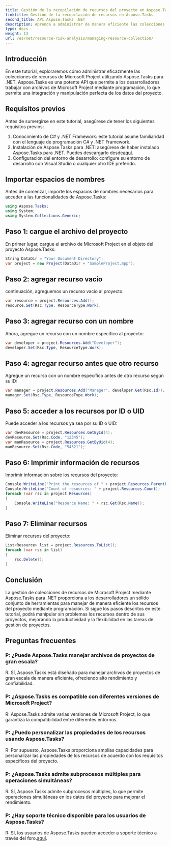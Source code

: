 ```yaml
---
title: Gestión de la recopilación de recursos del proyecto en Aspose.Tasks
linktitle: Gestión de la recopilación de recursos en Aspose.Tasks
second_title: API Aspose.Tasks .NET
description: Aprenda a administrar de manera eficiente las colecciones de recursos de Microsoft Project en .NET usando la API Aspose.Tasks. Incrementar la productividad y la flexibilidad.
type: docs
weight: 13
url: /es/net/resource-risk-analysis/managing-resource-collection/
---
```

## Introducción
En este tutorial, exploraremos cómo administrar eficazmente las colecciones de recursos de Microsoft Project utilizando Aspose.Tasks para .NET. Aspose.Tasks es una potente API que permite a los desarrolladores trabajar con archivos de Microsoft Project mediante programación, lo que permite una integración y manipulación perfecta de los datos del proyecto.
## Requisitos previos
Antes de sumergirse en este tutorial, asegúrese de tener los siguientes requisitos previos:
1. Conocimiento de C# y .NET Framework: este tutorial asume familiaridad con el lenguaje de programación C# y .NET Framework.
2. Instalación de Aspose.Tasks para .NET: asegúrese de haber instalado Aspose.Tasks para .NET. Puedes descargarlo desde[aquí](https://releases.aspose.com/tasks/net/).
3. Configuración del entorno de desarrollo: configure su entorno de desarrollo con Visual Studio o cualquier otro IDE preferido.

## Importar espacios de nombres
Antes de comenzar, importe los espacios de nombres necesarios para acceder a las funcionalidades de Aspose.Tasks:
```csharp
using Aspose.Tasks;
using System;
using System.Collections.Generic;


```

## Paso 1: cargue el archivo del proyecto
En primer lugar, cargue el archivo de Microsoft Project en el objeto del proyecto Aspose.Tasks:
```csharp
String DataDir = "Your Document Directory";
var project = new Project(DataDir + "SampleProject.mpp");
```
## Paso 2: agregar recurso vacío
continuación, agreguemos un recurso vacío al proyecto:
```csharp
var resource = project.Resources.Add();
resource.Set(Rsc.Type, ResourceType.Work);
```
## Paso 3: agregar recurso con un nombre
Ahora, agregue un recurso con un nombre específico al proyecto:
```csharp
var developer = project.Resources.Add("Developer");
developer.Set(Rsc.Type, ResourceType.Work);
```
## Paso 4: agregar recurso antes que otro recurso
Agregue un recurso con un nombre específico antes de otro recurso según su ID:
```csharp
var manager = project.Resources.Add("Manager", developer.Get(Rsc.Id));
manager.Set(Rsc.Type, ResourceType.Work);
```
## Paso 5: acceder a los recursos por ID o UID
Puede acceder a los recursos ya sea por su ID o UID:
```csharp
var devResource = project.Resources.GetById(4);
devResource.Set(Rsc.Code, "12345");
var manResource = project.Resources.GetByUid(4);
manResource.Set(Rsc.Code, "54321");
```
## Paso 6: Imprimir información de recursos
Imprimir información sobre los recursos del proyecto:
```csharp
Console.WriteLine("Print the resources of " + project.Resources.ParentProject.Get(Prj.Name) + " project.");
Console.WriteLine("Count of resources: " + project.Resources.Count);
foreach (var rsc in project.Resources)
{
    Console.WriteLine("Resource Name: " + rsc.Get(Rsc.Name));
}
```
## Paso 7: Eliminar recursos
Eliminar recursos del proyecto:
```csharp
List<Resource> list = project.Resources.ToList();
foreach (var rsc in list)
{
    rsc.Delete();
}
```

## Conclusión
La gestión de colecciones de recursos de Microsoft Project mediante Aspose.Tasks para .NET proporciona a los desarrolladores un sólido conjunto de herramientas para manejar de manera eficiente los recursos del proyecto mediante programación. Si sigue los pasos descritos en este tutorial, podrá manipular sin problemas los recursos dentro de sus proyectos, mejorando la productividad y la flexibilidad en las tareas de gestión de proyectos.
## Preguntas frecuentes
### P: ¿Puede Aspose.Tasks manejar archivos de proyectos de gran escala?

R: Sí, Aspose.Tasks está diseñado para manejar archivos de proyectos de gran escala de manera eficiente, ofreciendo alto rendimiento y confiabilidad.

### P: ¿Aspose.Tasks es compatible con diferentes versiones de Microsoft Project?

R: Aspose.Tasks admite varias versiones de Microsoft Project, lo que garantiza la compatibilidad entre diferentes entornos.

### P: ¿Puedo personalizar las propiedades de los recursos usando Aspose.Tasks?

R: Por supuesto, Aspose.Tasks proporciona amplias capacidades para personalizar las propiedades de los recursos de acuerdo con los requisitos específicos del proyecto.

### P: ¿Aspose.Tasks admite subprocesos múltiples para operaciones simultáneas?

R: Sí, Aspose.Tasks admite subprocesos múltiples, lo que permite operaciones simultáneas en los datos del proyecto para mejorar el rendimiento.

### P: ¿Hay soporte técnico disponible para los usuarios de Aspose.Tasks?

 R: Sí, los usuarios de Aspose.Tasks pueden acceder a soporte técnico a través del foro.[aquí](https://forum.aspose.com/c/tasks/15).